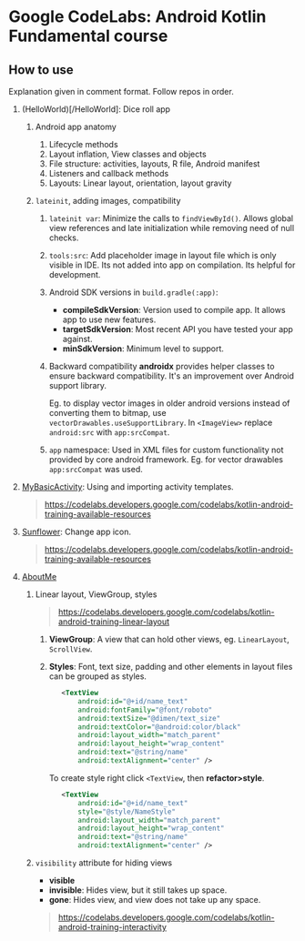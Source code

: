 # Google CodeLabs: Android Kotlin Fundamental course

## How to use
Explanation given in comment format. Follow repos in order.
1. (HelloWorld)[/HelloWorld]: Dice roll app
    1. Android app anatomy
        1. Lifecycle methods
        2. Layout inflation, View classes and objects
        3. File structure: activities, layouts, R file, Android manifest
        4. Listeners and callback methods
        5. Layouts: Linear layout, orientation, layout gravity
        
    2. `lateinit`, adding images, compatibility
        1. ```lateinit var```: Minimize the calls to `findViewById()`. Allows global view references and late initialization while removing need of null checks.
        2. ```tools:src```: Add placeholder image in layout file which is only visible in IDE. Its not added into app on compilation. Its helpful for development.
        3. Android SDK versions in `build.gradle(:app)`:
            - **compileSdkVersion**: Version used to compile app. It allows app to use new features.
            - **targetSdkVersion**: Most recent API you have tested your app against.
            - **minSdkVersion**: Minimum level to support.

        4. Backward compatibility
            **androidx** provides helper classes to ensure backward compatibility. It's an improvement over Android support library.
            
            Eg. to display vector images in older android versions instead of converting them to bitmap, use `vectorDrawables.useSupportLibrary`. In `<ImageView>` replace `android:src` with `app:srcCompat`.
        
        5. `app` namespace: Used in XML files for custom functionality not provided by core android framework. Eg. for vector drawables `app:srcCompat` was used.

2. [MyBasicActivity](/MyBasicActivity): Using and importing activity templates.
    > https://codelabs.developers.google.com/codelabs/kotlin-android-training-available-resources

3. [Sunflower](/Sunflower): Change app icon.
    > https://codelabs.developers.google.com/codelabs/kotlin-android-training-available-resources

4. [AboutMe](/AboutMe)
    1. Linear layout, ViewGroup, styles
        > https://codelabs.developers.google.com/codelabs/kotlin-android-training-linear-layout

        1. **ViewGroup**: A view that can hold other views, eg. `LinearLayout`, `ScrollView`.
        2. **Styles**: Font, text size, padding and other elements in layout files can be grouped as styles.
    
            ```xml
               <TextView
                   android:id="@+id/name_text"
                   android:fontFamily="@font/roboto"
                   android:textSize="@dimen/text_size"
                   android:textColor="@android:color/black"
                   android:layout_width="match_parent"
                   android:layout_height="wrap_content"
                   android:text="@string/name"
                   android:textAlignment="center" /> 
            ```
            
            To create style right click `<TextView`, then **refactor>style**.
            
            ```xml
               <TextView
                   android:id="@+id/name_text"
                   style="@style/NameStyle"
                   android:layout_width="match_parent"
                   android:layout_height="wrap_content"
                   android:text="@string/name"
                   android:textAlignment="center" /> 
            ```

    2. `visibility` attribute for hiding views
        - **visible**
        - **invisible**: Hides view, but it still takes up space.
        - **gone**: Hides view, and view does not take up any space.
        > https://codelabs.developers.google.com/codelabs/kotlin-android-training-interactivity

